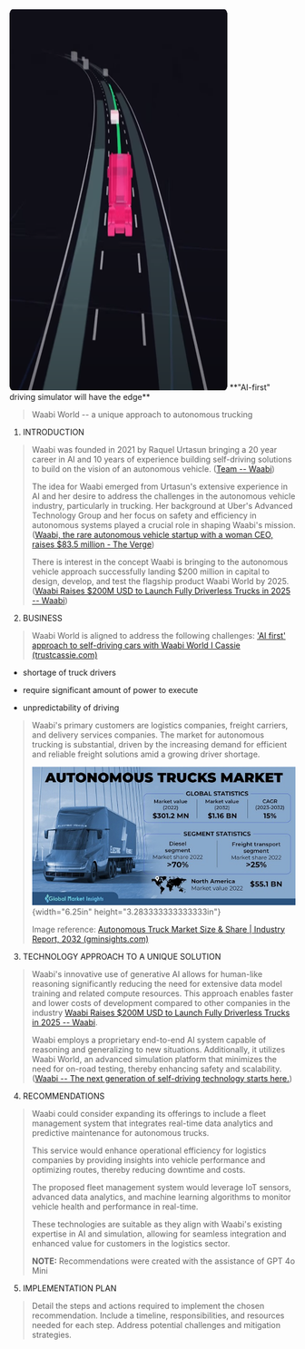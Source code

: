 <img src="images/Simulation-Centric.webp" width="384" height="672">
**"AI-first" driving simulator will have
the edge**

> Waabi World -- a unique approach to autonomous trucking

1.  INTRODUCTION

> Waabi was founded in 2021 by Raquel Urtasun bringing a 20 year career
> in AI and 10 years of experience building self-driving solutions to
> build on the vision of an autonomous vehicle. ([Team --
> Waabi](https://waabi.ai/team/))
>
> The idea for Waabi emerged from Urtasun\'s extensive experience in AI
> and her desire to address the challenges in the autonomous vehicle
> industry, particularly in trucking. Her background at Uber\'s Advanced
> Technology Group and her focus on safety and efficiency in autonomous
> systems played a crucial role in shaping Waabi\'s mission. ([Waabi,
> the rare autonomous vehicle startup with a woman CEO, raises \$83.5
> million - The
> Verge](https://www.theverge.com/2021/6/8/22522824/waabi-raquel-urtasun-autonomous-vehicle-startup-stealth-funding))
>
> There is interest in the concept Waabi is bringing to the autonomous
> vehicle approach successfully landing \$200 million in capital to
> design, develop, and test the flagship product Waabi World by 2025.
> ([Waabi Raises \$200M USD to Launch Fully Driverless Trucks in 2025 --
> Waabi](https://waabi.ai/waabi-series-b-announcement/))

2.  BUSINESS

> Waabi World is aligned to address the following challenges: [\'AI
> first\' approach to self-driving cars with Waabi World I Cassie
> (trustcassie.com)](https://trustcassie.com/resources/blog/ai-first-approach-to-self-driving-cars/)

-   shortage of truck drivers

-   require significant amount of power to execute

-   unpredictability of driving

> Waabi\'s primary customers are logistics companies, freight carriers,
> and delivery services companies. The market for autonomous trucking is
> substantial, driven by the increasing demand for efficient and
> reliable freight solutions amid a growing driver shortage.
>
> ![Autonomous Truck Market ](images/autonomous-truck-market-2023-2032.jpg){width="6.25in"
> height="3.283333333333333in"}
>
> Image reference: [Autonomous Truck Market Size & Share \| Industry
> Report, 2032
> (gminsights.com)](https://www.gminsights.com/industry-analysis/autonomous-truck-market)

3.  TECHNOLOGY APPROACH TO A UNIQUE SOLUTION

> Waabi\'s innovative use of generative AI allows for human-like
> reasoning significantly reducing the need for extensive data model
> training and related compute resources. This approach enables faster
> and lower costs of development compared to other companies in the
> industry [Waabi Raises \$200M USD to Launch Fully Driverless Trucks in
> 2025 -- Waabi](https://waabi.ai/waabi-series-b-announcement/).
>
> Waabi employs a proprietary end-to-end AI system capable of reasoning
> and generalizing to new situations. Additionally, it utilizes Waabi
> World, an advanced simulation platform that minimizes the need for
> on-road testing, thereby enhancing safety and scalability. ([Waabi --
> The next generation of self-driving technology starts
> here.](https://waabi.ai/))

4.  RECOMMENDATIONS

> Waabi could consider expanding its offerings to include a fleet
> management system that integrates real-time data analytics and
> predictive maintenance for autonomous trucks.
>
> This service would enhance operational efficiency for logistics
> companies by providing insights into vehicle performance and
> optimizing routes, thereby reducing downtime and costs.
>
> The proposed fleet management system would leverage IoT sensors,
> advanced data analytics, and machine learning algorithms to monitor
> vehicle health and performance in real-time.
>
> These technologies are suitable as they align with Waabi\'s existing
> expertise in AI and simulation, allowing for seamless integration and
> enhanced value for customers in the logistics sector.
>
> **NOTE:** Recommendations were created with the assistance of GPT 4o
> Mini

5.  IMPLEMENTATION PLAN

> Detail the steps and actions required to implement the chosen
> recommendation. Include a timeline, responsibilities, and resources
> needed for each step. Address potential challenges and mitigation
> strategies.
